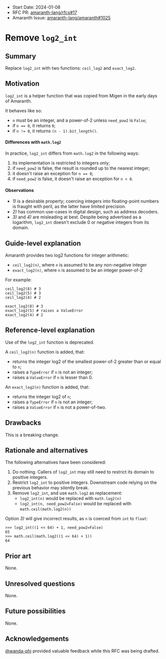 - Start Date: 2024-01-08
- RFC PR: [amaranth-lang/rfcs#17](https://github.com/amaranth-lang/rfcs/pull/17)
- Amaranth Issue: [amaranth-lang/amaranth#1025](https://github.com/amaranth-lang/amaranth/issues/1025)

# Remove `log2_int`

## Summary
[summary]: #summary

Replace `log2_int` with two functions: `ceil_log2` and `exact_log2`.

## Motivation
[motivation]: #motivation

`log2_int` is a helper function that was copied from Migen in the early days of Amaranth.

It behaves like so:

* `n` must be an integer, and a power-of-2 unless `need_pow2` is `False`;
* if `n == 0`, it returns `0`;
* if `n != 0`, it returns `(n - 1).bit_length()`.

#### Differences with `math.log2`

In practice, `log2_int` differs from `math.log2` in the following ways:

1. its implementation is restricted to integers only;
2. if `need_pow2` is false, the result is rounded up to the nearest integer;
3. it doesn't raise an exception for `n == 0`;
4. if `need_pow2` is false, it doesn't raise an exception for `n < 0`.

#### Observations

* *1)* is a desirable property; coercing integers into floating-point numbers is fraught with peril, as the latter have limited precision.
* *2)* has common use-cases in digital design, such as address decoders.
* *3)* and *4)* are misleading at best. Despite being advertised as a logarithm, `log2_int` doesn't exclude 0 or negative integers from its domain.

## Guide-level explanation
[guide-level-explanation]: #guide-level-explanation

Amaranth provides two log2 functions for integer arithmetic:

* `ceil_log2(n)`, where `n` is assumed to be any non-negative integer
* `exact_log2(n)`, where `n` is assumed to be an integer power-of-2

For example:

```python3
ceil_log2(8) # 3
ceil_log2(5) # 3
ceil_log2(4) # 2

exact_log2(8) # 3
exact_log2(5) # raises a ValueError
exact_log2(4) # 2
```

## Reference-level explanation
[reference-level-explanation]: #reference-level-explanation

Use of the `log2_int` function is deprecated.

A `ceil_log2(n)` function is added, that:

* returns the integer log2 of the smallest power-of-2 greater than or equal to `n`;
* raises a `TypeError` if `n` is not an integer;
* raises a `ValueError` if `n` is lesser than 0.

An `exact_log2(n)` function is added, that:

* returns the integer log2 of `n`;
* raises a `TypeError` if `n` is not an integer;
* raises a `ValueError` if `n` is not a power-of-two.

## Drawbacks
[drawbacks]: #drawbacks

This is a breaking change.

## Rationale and alternatives
[rationale-and-alternatives]: #rationale-and-alternatives

The following alternatives have been considered:

1. Do nothing. Callers of `log2_int` may still need to restrict its domain to positive integers.
2. Restrict `log2_int` to positive integers. Downstream code relying on the previous behavior may silently break.
3. Remove `log2_int`, and use `math.log2` as replacement:
    * `log2_int(n)` would be replaced with `math.log2(n)`
    * `log2_int(n, need_pow2=False)` would be replaced with `math.ceil(math.log2(n))`

Option *3)* will give incorrect results, as `n` is coerced from `int` to `float`:

```
>>> log2_int((1 << 64) + 1, need_pow2=False)
65
>>> math.ceil(math.log2((1 << 64) + 1))
64
```

## Prior art
[prior-art]: #prior-art

None.

## Unresolved questions
[unresolved-questions]: #unresolved-questions

None.

## Future possibilities
[future-possibilities]: #future-possibilities

None.

## Acknowledgements

[@wanda-phi] provided valuable feedback while this RFC was being drafted.

[@wanda-phi]: https://github.com/wanda-phi
